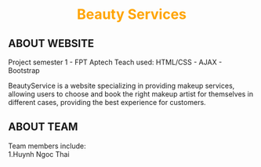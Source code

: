 
 <h1 align="center" style="color:orange;">Beauty Services</h1>


## ABOUT WEBSITE

Project semester 1 - FPT Aptech Teach used: HTML/CSS - AJAX - Bootstrap 

BeautyService is a website specializing in providing makeup services, allowing users to choose and book the right makeup artist for themselves in different cases, providing the best experience for customers.


## ABOUT TEAM

Team members include: <br>
1.Huynh Ngoc Thai<br>
